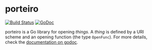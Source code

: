 # porteiro

[![Build Status](https://github.com/fsouza/porteiro/workflows/Build/badge.svg)](https://github.com/fsouza/porteiro/actions)
[![GoDoc](https://img.shields.io/badge/api-Godoc-blue.svg?style=flat-square)](https://godoc.org/github.com/fsouza/porteiro)

porteiro is a Go library for opening _things_. A _thing_ is defined by a URI
scheme and an opening function (the type ``OpenFunc``). For more details, check
the [documentation on godoc](https://godoc.org/github.com/fsouza/porteiro).
